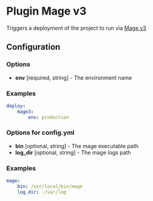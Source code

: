 Plugin Mage v3
==============

Triggers a deployment of the project to run via [Mage v3](https://github.com/andres-montanez/Magallanes)

Configuration
-------------

### Options

* **env** [required, string] - The environment name

### Examples

```yaml
deploy:
    mage3:
        env: production
```

### Options for config.yml

* **bin** [optional, string] - The mage executable path
* **log_dir** [optional, string] - The mage logs path

### Examples

```yaml
mage:
    bin: /usr/local/bin/mage
    log_dir: ./var/log
```
